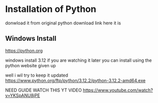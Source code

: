 # Installation of Python 

donwload it from original python download link
here it is 


## Windows Install
https://python.org

windows install 3.12 if you are watching it later you can install using the python website given up


well i wil try to keep it updated
https://www.python.org/ftp/python/3.12.2/python-3.12.2-amd64.exe


NEED GUIDE WATCH THIS YT VIDEO
https://www.youtube.com/watch?v=YKSpANU8jPE
